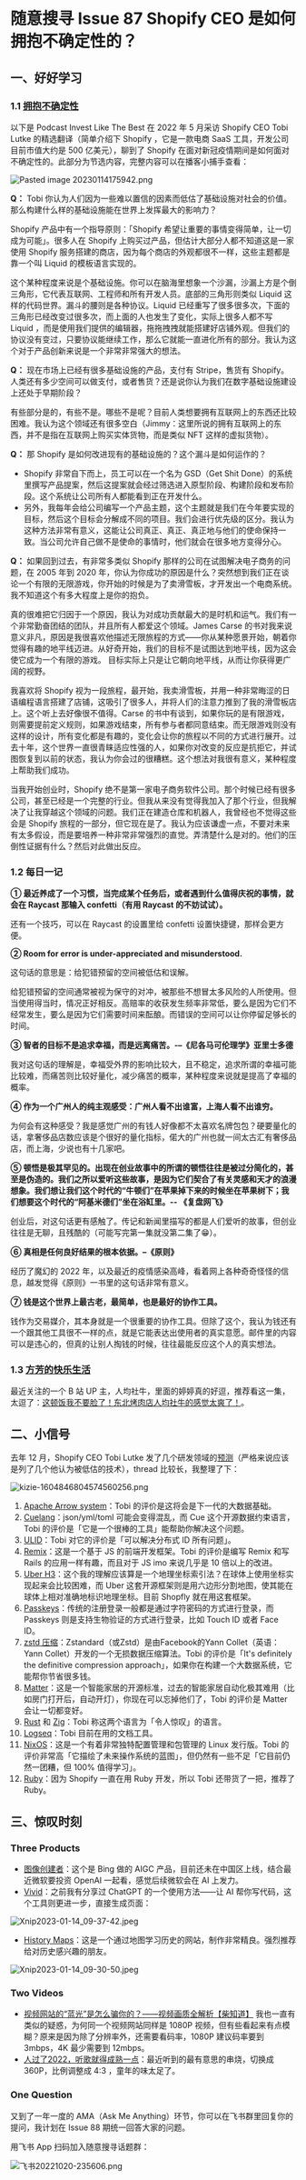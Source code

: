 # 随意搜寻 Issue 87 Shopify CEO 是如何拥抱不确定性的？

## 一、好好学习

### 1.1 [拥抱不确定性](https://www.joincolossus.com/episodes/64394067/lutke-embrace-the-unexpected)

以下是 Podcast Invest Like The Best 在 2022 年 5 月采访 Shopify CEO Tobi Lutke 的精选翻译（简单介绍下 Shopify ，它是一款电商 SaaS 工具，开发公司目前市值大约是 500 亿美元），聊到了 Shopify 在面对新冠疫情期间是如何面对不确定性的。此部分为节选内容，完整内容可以在播客小捕手查看：

![Pasted image 20230114175942.png](%E9%9A%8F%E6%84%8F%E6%90%9C%E5%AF%BB%20Issue%2087%20Shopify%20CEO%20%E6%98%AF%E5%A6%82%E4%BD%95%E6%8B%A5%E6%8A%B1%E4%B8%8D%E7%A1%AE%E5%AE%9A%E6%80%A7%E7%9A%84%EF%BC%9F.assets/Pasted%20image%2020230114175942.png)

**Q：** Tobi 你认为人们因为一些难以置信的因素而低估了基础设施对社会的价值。那么构建什么样的基础设施能在世界上发挥最大的影响力？

Shopify 产品中有一个指导原则：「Shopify 希望让重要的事情变得简单，让一切成为可能」。很多人在 Shopify 上购买过产品，但估计大部分人都不知道这是一家使用 Shopify 服务搭建的商店，因为每个商店的外观都很不一样，这些主题都是靠一个叫 Liquid 的模板语言实现的。

这个某种程度来说是个基础设施。你可以在脑海里想象一个沙漏，沙漏上方是个倒三角形，它代表互联网、工程师和所有开发人员。底部的三角形则类似 Liquid 这样的代码世界。漏斗的腰则是各种协议。Liquid 已经重写了很多很多次，下面的三角形已经改变过很多次，而上面的人也发生了变化，实际上很多人都不写 Liquid ，而是使用我们提供的编辑器，拖拖拽拽就能搭建好店铺外观。但我们的协议没有变过，只要协议能继续工作，那么它就能一直进化所有的部分。我认为这个对于产品创新来说是一个非常非常强大的想法。

**Q：** 现在市场上已经有很多基础设施的产品，支付有 Stripe，售货有 Shopify。人类还有多少空间可以做支付，或者售货？还是说你认为我们在数字基础设施建设上还处于早期阶段？

有些部分是的，有些不是。哪些不是呢？目前人类想要拥有互联网上的东西还比较困难。我认为这个领域还有很多空白（Jimmy：这里所说的拥有互联网上的东西，并不是指在互联网上购买实体货物，而是类似 NFT 这样的虚拟货物）。

**Q：** 那 Shopify 是如何改进现有的基础设施的？这个漏斗是如何运作的？

- Shopify 非常自下而上，员工可以在一个名为 GSD（Get Shit Done）的系统里撰写产品提案，然后这提案就会经过筛选进入原型阶段、构建阶段和发布阶段。这个系统让公司所有人都能看到正在开发什么。
- 另外，我每年会给公司编写一个产品主题，这个主题就是我们在今年要实现的目标，然后这个目标会分解成不同的项目。我们会进行优先级的区分。我认为这种方法非常有意义，这能让公司真正、真正、真正地与他们的使命保持一致。当公司允许自己做不是使命的事情时，他们就会在很多地方变得分心。

**Q：** 如果回到过去，有非常多类似 Shopify 那样的公司在试图解决电子商务的问题，在 2005 年到 2020 年，你认为你成功的原因是什么？突然想到我们正在谈论一个有限的无限游戏，你开始的时候是为了卖滑雪板，才开发出一个电商系统。我不知道这个有多大程度上是你的抱负。

真的很难把它归因于一个原因，我认为对成功贡献最大的是时机和运气。我们有一个非常勤奋团结的团队，并且所有人都爱这个领域。James Carse 的书对我来说意义非凡，原因是我很喜欢他描述无限旅程的方式——你从某种愿景开始，朝着你觉得有趣的地平线迈进。从好奇开始，我们的目标不是试图达到地平线，因为这会使它成为一个有限的游戏。 目标实际上只是让它朝向地平线，从而让你获得更广阔的视野。

我喜欢将 Shopify 视为一段旅程，最开始，我卖滑雪板，并用一种非常晦涩的日语编程语言搭建了店铺，这吸引了很多人，并将人们的注意力推到了我的滑雪板店上。这个听上去好像很不值得。Carse 的书中有谈到，如果你玩的是有限游戏，则需要提前定义规则，如果游戏结束，所有参与者都同意结束。而无限游戏则没有这样的设计，所有变化都是有趣的，变化会让你的旅程以不同的方式进行展开。过去十年，这个世界一直很青睐适应性强的人，如果你对改变的反应是抗拒它，并试图恢复到以前的状态，我认为你会过的很糟糕。这个想法对我很有意义，某种程度上帮助我们成功。

当我开始创业时，Shopify 绝不是第一家电子商务软件公司。那个时候已经有很多公司，甚至已经是一个完整的行业。但我从来没有觉得我加入了那个行业，但我解决了让我穿越这个领域的问题。我们正在建造仓库和机器人，我曾经也不觉得这些会是 Shopify 旅程的一部分，但它现在是了。我认为应该谦虚一点，不要对未来有太多假设，而是要培养一种非常非常强烈的直觉。弄清楚什么是对的。他们的压倒性证据有什么？然后对此做出反应。

### 1.2 每日一记

**① 最近养成了一个习惯，当完成某个任务后，或者遇到什么值得庆祝的事情，就会在 Raycast 那输入 confetti（有用 Raycast 的不妨试试）。**

还有一个技巧，可以在 Raycast 的设置里给 confetti 设置快捷键，那样会更方便。

**② Room for error is under-appreciated and misunderstood.**

这句话的意思是：给犯错预留的空间被低估和误解。

给犯错预留的空间通常被视为保守的对冲，被那些不想冒太多风险的人所使用。但当使用得当时，情况正好相反。高赔率的收获发生频率非常低，要么是因为它们不经常发生，要么是因为它们需要时间来酝酿。而错误的空间可以让你停留足够长的时间。

**③ 智者的目标不是追求幸福，而是远离痛苦。-–《尼各马可伦理学》亚里士多德**

我对这句话的理解是，幸福受外界的影响比较大，且不稳定，追求所谓的幸福可能比较难，而痛苦则比较好量化，减少痛苦的概率，某种程度来说就是提高了幸福的概率。

**④ 作为一个广州人的纯主观感受：广州人看不出谁富，上海人看不出谁穷。**

为何会有这种感受？我是感觉广州的有钱人好像都不太喜欢名牌包包？硬要量化的话，拿奢侈品店数应该是个很好的量化指标，偌大的广州也就一间太古汇有奢侈品店，而上海，少说也有十几家吧。

**⑤ 顿悟是极其罕见的。出现在创业故事中的所谓的顿悟往往是被过分简化的，甚至是伪造的。我们之所以爱听这些故事，是因为它们契合了有关灵感和天才的浪漫想象。我们想让我们这个时代的“牛顿们”在苹果掉下来的时候坐在苹果树下；我们想要这个时代的“阿基米德们”坐在浴缸里。-- 《复盘网飞》**

创业后，对这句话更有感触了。传记和新闻里描写的都是人们爱听的故事，但创业往往是无聊，且残酷的（可能写完第一集就没第二集了😁）。

**⑥ 真相是任何良好结果的根本依据。–《原则》**

经历了魔幻的 2022 年，以及最近的疫情感染高峰，看着网上各种奇奇怪怪的信息，越发觉得《原则》一书里的这句话非常有意义。

**⑦ 钱是这个世界上最古老，最简单，也是最好的协作工具。**

钱作为交易媒介，其本身就是一个很重要的协作工具。但除了这个，我认为钱还有一个跟其他工具很不一样的点，就是它能表达出使用者的真实意愿。邮件里的内容可以是违心的，但真的让别人掏钱的时候，往往最能反应这个人的真实想法。

### 1.3 [方芳的快乐生活](https://space.bilibili.com/649019192)

最近关注的一个 B 站 UP 主，人均社牛，里面的婷婷真的好逗，推荐看这一集，太逗了：[这顿饭我不要脸了！东北烤肉店人均社牛的感觉太爽了！](https://www.bilibili.com/video/BV1ZS4y1p7QR)。

## 二、小信号

去年 12 月，Shopify CEO Tobi Lutke 发了几个研发领域的[预测](https://twitter.com/tobi/status/1604846804574560256)（严格来说应该是列了几个他认为被低估的技术），thread 比较长，我整理了下：

![kizie-1604846804574560256.png](%E9%9A%8F%E6%84%8F%E6%90%9C%E5%AF%BB%20Issue%2087%20Shopify%20CEO%20%E6%98%AF%E5%A6%82%E4%BD%95%E6%8B%A5%E6%8A%B1%E4%B8%8D%E7%A1%AE%E5%AE%9A%E6%80%A7%E7%9A%84%EF%BC%9F.assets/kizie-1604846804574560256.png)

1. [Apache Arrow system](https://arrow.apache.org/)：Tobi 的评价是这将会是下一代的大数据基础。
2. [Cuelang](https://cuelang.org/)：json/yml/toml 可能会变得混乱，而 Cue 这个开源数据约束语言，Tobi 的评价是「它是一个很棒的工具」能帮助你解决这个问题。
3. [ULID](https://github.com/ulid/spec)：Tobi 对它的评价是「可以解决分布式 ID 所有问题」。
4. [Remix](https://remix.run/)：这是一个基于 JS 的前端开发框架。Tobi 的评价是编写 Remix 和写 Rails 的应用一样有趣，而且对于 JS imo 来说几乎是 10 倍以上的改进。
5. [Uber H3](https://www.uber.com/en-CA/blog/h3/)：这个我的理解应该算是一个地理坐标索引法？在球体上使用坐标实现起来会比较困难，而 Uber 这套开源框架则是用六边形分割地图，使其能在球体上相对准确地标识地理坐标。目前 Shopfly 就在用这套框架。
6. [Passkeys](https://www.passkeys.io/)：传统的注册登录一般都是通过字符密码的方式进行登录，而 Passkeys 则是支持生物验证的方式进行登录，比如 Touch ID 或者 Face ID。
7. [zstd 压缩](https://zh.m.wikipedia.org/zh-hans/Zstandard)：Zstandard（或Zstd）是由Facebook的Yann Collet（英语：Yann Collet）开发的一个无损数据压缩算法。Tobi 的评价是「It's definitely the definitive compression approach」，如果你在构建一个大数据系统，它能帮你节省很多钱。
8. [Matter](https://en.wikipedia.org/wiki/Matter_(standard))：这是一个智能家居的开源标准，过去的智能家居自动化极其难用（比如房门打开后，自动开灯），你现在可以忘掉他们了，Tobi 的评价是 Matter 会让一切都变好。
9. [Rust](https://www.rust-lang.org/) 和 [Zig](https://ziglang.org/)：Tobi 称这两个语言为「令人惊叹」的语言。
10. [Logseq](https://logseq.com/)：Tobi 目前在用的文档工具。
11. [NixOS](https://nixos.org/)：这是一个有着非常独特配置管理和包管理的 Linux 发行版。Tobi 的评价非常高「它描绘了未来操作系统的蓝图」，但仍然有一些不足「它目前仍然一团糟，但 100% 值得学习」。
12. [Ruby](https://www.ruby-lang.org/en/)：因为 Shopify 一直在用 Ruby 开发，所以 Tobi 还带货了一把，推荐了 Ruby。

## 三、惊叹时刻

### Three Products

- [图像创建者](https://cn.bing.com/create)：这个是 Bing 做的 AIGC 产品，目前还未在中国区上线，结合最近微软要投资 OpenAI 一起看，感觉后续微软会在 AI 上发力。
- [Vivid](https://www.vivid.lol/)：之前我有分享过 ChatGPT 的一个使用方法——让 AI 帮你写代码，这个工具则更进一步，直接生成页面：

![Xnip2023-01-14_09-37-42.jpeg](%E9%9A%8F%E6%84%8F%E6%90%9C%E5%AF%BB%20Issue%2087%20Shopify%20CEO%20%E6%98%AF%E5%A6%82%E4%BD%95%E6%8B%A5%E6%8A%B1%E4%B8%8D%E7%A1%AE%E5%AE%9A%E6%80%A7%E7%9A%84%EF%BC%9F.assets/Xnip2023-01-14_09-37-42.jpeg)

- [History Maps](https://history-maps.com/zh)：这是一个通过地图学习历史的网站，制作非常精良。强烈推荐给对历史感兴趣的朋友。

![Xnip2023-01-14_09-30-50.jpeg](%E9%9A%8F%E6%84%8F%E6%90%9C%E5%AF%BB%20Issue%2087%20Shopify%20CEO%20%E6%98%AF%E5%A6%82%E4%BD%95%E6%8B%A5%E6%8A%B1%E4%B8%8D%E7%A1%AE%E5%AE%9A%E6%80%A7%E7%9A%84%EF%BC%9F.assets/Xnip2023-01-14_09-30-50.jpeg)

### Two Videos

- [视频网站的“蓝光”是怎么骗你的？——视频画质全解析【柴知道】](https://www.bilibili.com/video/BV1nW4y1V7kR) 我也一直有类似的疑惑，为何同一个视频网站同样是 1080P 视频，但有些看起来有点模糊？原来是因为除了分辨率外，还需要看码率，1080P 建议码率要到 3mbps，4K 最少需要到 12mbps。
- [人过了2022，听歌就得成熟一点](https://www.bilibili.com/video/BV1VR4y1U7t5)：最近听到的最有意思的串烧，切换成 360P，比例调整成 4:3 ，童年的味太足了。

### One Question

又到了一年一度的 AMA（Ask Me Anything）环节，你可以在飞书群里回复你的提问，我计划在 Issue 88 期统一回答大家的问题。

用飞书 App 扫码加入随意搜寻话题群：

![飞书20221020-235606.png](%E9%9A%8F%E6%84%8F%E6%90%9C%E5%AF%BB%20Issue%2087%20Shopify%20CEO%20%E6%98%AF%E5%A6%82%E4%BD%95%E6%8B%A5%E6%8A%B1%E4%B8%8D%E7%A1%AE%E5%AE%9A%E6%80%A7%E7%9A%84%EF%BC%9F.assets/%E9%A3%9E%E4%B9%A620221020-235606.png)

